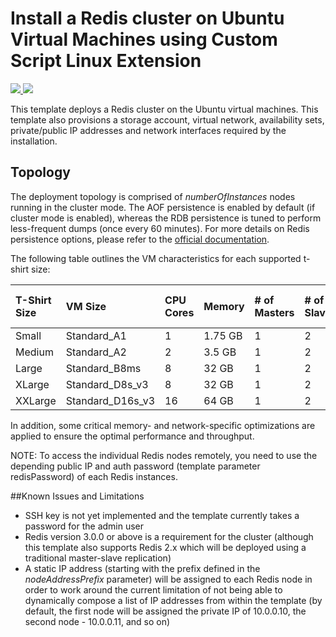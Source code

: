 # Install a Redis cluster on Ubuntu Virtual Machines using Custom Script Linux Extension

<a href="https://portal.azure.com/#create/Microsoft.Template/uri/https%3A%2F%2Fraw.githubusercontent.com%2Fmoberacker%2Fazure-quickstart-templates%2Fmaster%2Fredis-high-availability%2Fazuredeploy.json" target="_blank">
    <img src="http://azuredeploy.net/deploybutton.png"/>
</a>
<a href="http://armviz.io/#/?load=https%3A%2F%2Fraw.githubusercontent.com%2Fmoberacker%2Fazure-quickstart-templates%2Fmaster%2Fredis-high-availability%2Fazuredeploy.json" target="_blank">
    <img src="http://armviz.io/visualizebutton.png"/>
</a>

This template deploys a Redis cluster on the Ubuntu virtual machines. This template also provisions a storage account, virtual network, availability sets, private/public IP addresses and network interfaces required by the installation.

Topology
--------

The deployment topology is comprised of _numberOfInstances_ nodes running in the cluster mode.
The AOF persistence is enabled by default (if cluster mode is enabled), whereas the RDB persistence is tuned to perform less-frequent dumps (once every 60 minutes). For more details on Redis persistence options, please refer to the [official documentation](http://redis.io/topics/persistence).

The following table outlines the VM characteristics for each supported t-shirt size:

| T-Shirt Size | VM Size | CPU Cores | Memory | # of Masters | # of Slaves | Total # of Nodes |
|:--- |:---|:---|:---|:---|:---|:---|
| Small | Standard_A1 | 1 | 1.75 GB | 1 | 2 | 3 |
| Medium | Standard_A2 | 2 | 3.5 GB | 1 | 2 | 3 |
| Large | Standard_B8ms | 8 | 32 GB | 1 | 2 | 3 |
| XLarge | Standard_D8s_v3 | 8 | 32 GB | 1 | 2 | 3 |
| XXLarge | Standard_D16s_v3 | 16 | 64 GB | 1 | 2 | 3 |

In addition, some critical memory- and network-specific optimizations are applied to ensure the optimal performance and throughput.

NOTE: To access the individual Redis nodes remotely, you need to use the depending public IP and auth password (template parameter redisPassword) of each Redis instances.

##Known Issues and Limitations
- SSH key is not yet implemented and the template currently takes a password for the admin user
- Redis version 3.0.0 or above is a requirement for the cluster (although this template also supports Redis 2.x which will be deployed using a traditional master-slave replication)
- A static IP address (starting with the prefix defined in the _nodeAddressPrefix_ parameter) will be assigned to each Redis node in order to work around the current limitation of not being able to dynamically compose a list of IP addresses from within the template (by default, the first node will be assigned the private IP of 10.0.0.10, the second node - 10.0.0.11, and so on)
